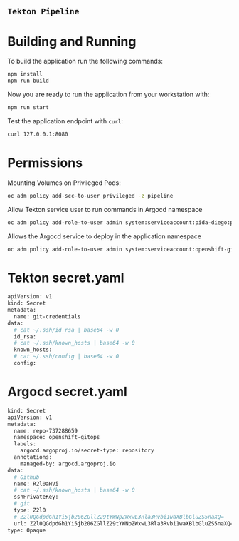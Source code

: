 `Tekton Pipeline`
---------------


# Building and Running

To build the application run the following commands:

```bash
npm install
npm run build
```

Now you are ready to run the application from your workstation with:


```bash
npm run start
```

Test the application endpoint with `curl`:

```bash
curl 127.0.0.1:8080
```

# Permissions

Mounting Volumes on Privileged Pods:

```bash
oc adm policy add-scc-to-user privileged -z pipeline
```

Allow Tekton service user to run commands in Argocd namespace

```bash
oc adm policy add-role-to-user admin system:serviceaccount:pida-diego:pipeline -n openshift-gitops
```

Allows the Argocd service to deploy in the application namespace

```bash
oc adm policy add-role-to-user admin system:serviceaccount:openshift-gitops:openshift-gitops-argocd-application-controller -n pida-diego
```

# Tekton secret.yaml

```bash
apiVersion: v1
kind: Secret
metadata:
  name: git-credentials
data:
  # cat ~/.ssh/id_rsa | base64 -w 0
  id_rsa:
  # cat ~/.ssh/known_hosts | base64 -w 0
  known_hosts: 
  # cat ~/.ssh/config | base64 -w 0
  config:
```

# Argocd secret.yaml
```bash
kind: Secret
apiVersion: v1
metadata:
  name: repo-737288659
  namespace: openshift-gitops
  labels:
    argocd.argoproj.io/secret-type: repository
  annotations:
    managed-by: argocd.argoproj.io
data:
  # Github
  name: R2l0aHVi
  # cat ~/.ssh/known_hosts | base64 -w 0
  sshPrivateKey:
  # git
  type: Z2l0
  # Z2l0QGdpdGh1Yi5jb206ZGllZ29tYWNpZWxwL3Rla3Rvbi1waXBlbGluZS5naXQ=
  url: Z2l0QGdpdGh1Yi5jb206ZGllZ29tYWNpZWxwL3Rla3Rvbi1waXBlbGluZS5naXQ=
type: Opaque
```
